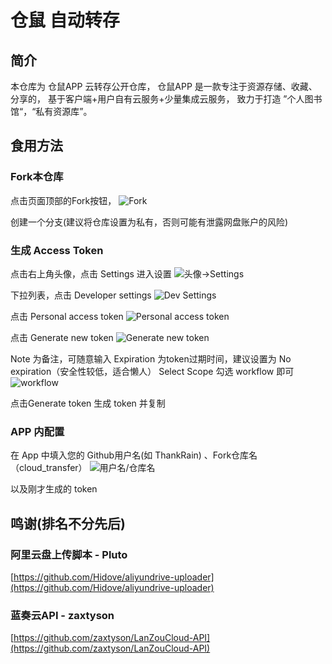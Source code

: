 # 仓鼠 自动转存
## 简介
本仓库为 仓鼠APP 云转存公开仓库，
仓鼠APP 是一款专注于资源存储、收藏、分享的，
基于客户端+用户自有云服务+少量集成云服务，
致力于打造 ”个人图书馆“，“私有资源库”。
## 食用方法
### Fork本仓库
点击页面顶部的Fork按钮，
![Fork](https://github.com/ThankRain/cloud_transfer/raw/master/image/fork.png)

创建一个分支(建议将仓库设置为私有，否则可能有泄露网盘账户的风险)
### 生成 Access Token
点击右上角头像，点击 Settings 进入设置
![头像->Settings](https://github.com/ThankRain/cloud_transfer/raw/master/image/select_settings.png)

下拉列表，点击 Developer settings
![Dev Settings](https://github.com/ThankRain/cloud_transfer/raw/master/image/dev_setting.png)

点击 Personal access token
![Personal access token](https://github.com/ThankRain/cloud_transfer/raw/master/image/personal_access.png)

点击 Generate new token
![Generate new token](https://github.com/ThankRain/cloud_transfer/raw/master/image/generate.png)

Note 为备注，可随意输入
Expiration 为token过期时间，建议设置为 No expiration（安全性较低，适合懒人）
Select Scope 勾选 workflow 即可
![workflow](https://github.com/ThankRain/cloud_transfer/raw/master/image/permission.png)

点击Generate token 生成 token 并复制

### APP 内配置
在 App 中填入您的 Github用户名(如 ThankRain) 、Fork仓库名（cloud_transfer）
![用户名/仓库名](https://github.com/ThankRain/cloud_transfer/raw/master/image/username_repo.png)

以及刚才生成的 token


## 鸣谢(排名不分先后)
### 阿里云盘上传脚本 - Pluto
[https://github.com/Hidove/aliyundrive-uploader](https://github.com/Hidove/aliyundrive-uploader)
### 蓝奏云API - zaxtyson
[https://github.com/zaxtyson/LanZouCloud-API](https://github.com/zaxtyson/LanZouCloud-API)
